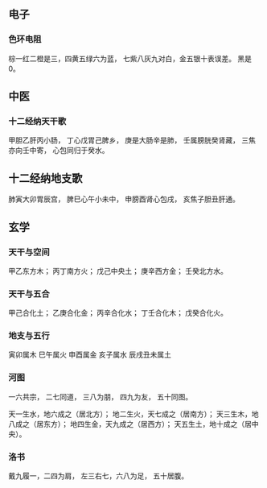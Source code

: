 ## 电子
### 色环电阻

棕一红二橙是三，四黄五绿六为蓝，
七紫八灰九对白，金五银十表误差。
黑是0。

## 中医
### 十二经纳天干歌

甲胆乙肝丙小肠，
丁心戊胃己脾乡，
庚是大肠辛是肺，
壬属膀胱癸肾藏，
三焦亦向壬中寄，
心包同归于癸水。

## 十二经纳地支歌

肺寅大卯胃辰宫，
脾巳心午小未中，
申膀酉肾心包戌，
亥焦子胆丑肝通。

## 玄学

### 天干与空间

甲乙东方木；
丙丁南方火；
戊己中央土；
庚辛西方金；
壬癸北方水。

### 天干与五合

甲己合化土；
乙庚合化金；
丙辛合化水；
丁壬合化木；
戊癸合化火。

### 地支与五行

寅卯属木
巳午属火
申酉属金
亥子属水
辰戌丑未属土

### 河图

一六共宗，
二七同道，
三八为朋，
四九为友，
五十同图。

天一生水，地六成之（居北方）；
地二生火，天七成之（居南方）；
天三生木，地八成之（居东方）；
地四生金，天九成之（居西方）；
天五生土，地十成之（居中央）。

### 洛书

戴九履一，二四为肩，
左三右七，六八为足，
五十居腹。



